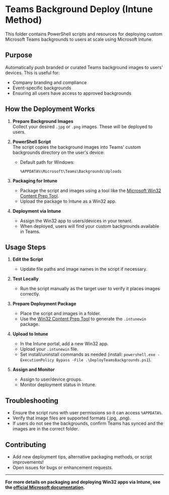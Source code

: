 # Teams Background Deploy (Intune Method)

This folder contains PowerShell scripts and resources for deploying custom Microsoft Teams backgrounds to users at scale using Microsoft Intune.

## Purpose

Automatically push branded or curated Teams background images to users' devices. This is useful for:
- Company branding and compliance
- Event-specific backgrounds
- Ensuring all users have access to approved backgrounds

## How the Deployment Works

1. **Prepare Background Images**  
   Collect your desired `.jpg` or `.png` images. These will be deployed to users.

2. **PowerShell Script**  
   The script copies the background images into Teams' custom backgrounds directory on the user's device:
   - Default path for Windows:  
     ```
     %APPDATA%\Microsoft\Teams\Backgrounds\Uploads
     ```

3. **Packaging for Intune**  
   - Package the script and images using a tool like the [Microsoft Win32 Content Prep Tool](https://learn.microsoft.com/en-us/mem/intune/apps/apps-win32-app-management).
   - Upload the package to Intune as a Win32 app.

4. **Deployment via Intune**  
   - Assign the Win32 app to users/devices in your tenant.
   - When deployed, users will find your custom backgrounds available in Teams.

## Usage Steps

1. **Edit the Script**  
   - Update file paths and image names in the script if necessary.

2. **Test Locally**  
   - Run the script manually as the target user to verify it places images correctly.

3. **Prepare Deployment Package**  
   - Place the script and images in a folder.
   - Use the [Win32 Content Prep Tool](https://github.com/Microsoft/Microsoft-Win32-Content-Prep-Tool) to generate the `.intunewin` package.

4. **Upload to Intune**  
   - In the Intune portal, add a new Win32 app.
   - Upload your `.intunewin` file.
   - Set install/uninstall commands as needed (install: `powershell.exe -ExecutionPolicy Bypass -File .\DeployTeamsBackgrounds.ps1`).

5. **Assign and Monitor**  
   - Assign to user/device groups.
   - Monitor deployment status in Intune.

## Troubleshooting

- Ensure the script runs with user permissions so it can access `%APPDATA%`.
- Verify that image files are supported formats (.jpg, .png).
- If users do not see the backgrounds, confirm Teams has synced and the images are in the correct folder.

## Contributing

- Add new deployment tips, alternative packaging methods, or script improvements!
- Open issues for bugs or enhancement requests.

---

**For more details on packaging and deploying Win32 apps via Intune, see the [official Microsoft documentation](https://learn.microsoft.com/en-us/mem/intune/apps/apps-win32-app-management).**

